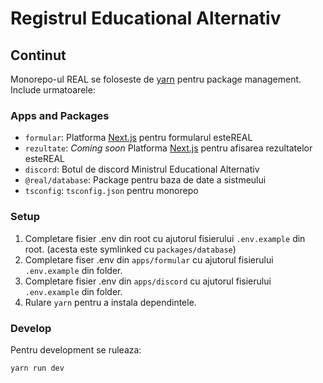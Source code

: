 # Registrul Educational Alternativ

## Continut

Monorepo-ul REAL se foloseste de [yarn](https://yarnpkg.com) pentru package management. Include urmatoarele:

### Apps and Packages

- `formular`: Platforma [Next.js](https://nextjs.org/) pentru formularul esteREAL
- `rezultate`: *Coming soon* Platforma [Next.js](https://nextjs.org/) pentru afisarea rezultatelor esteREAL
- `discord`: Botul de discord Ministrul Educational Alternativ
- `@real/database`: Package pentru baza de date a sistmeului
- `tsconfig`: `tsconfig.json` pentru monorepo

### Setup

1. Completare fisier .env din root cu ajutorul fisierului `.env.example` din root. (acesta este symlinked cu `packages/database`)
2. Completare fiser .env din `apps/formular` cu ajutorul fisierului `.env.example` din folder.
3. Completare fisier .env din `apps/discord` cu ajutorul fisierului `.env.example` din folder.
4. Rulare `yarn` pentru a instala dependintele.

### Develop

Pentru development se ruleaza:

```
yarn run dev
```
